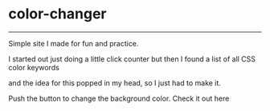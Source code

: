 # color-changer
---
Simple site I made for fun and practice. 


I started out just doing a little click counter but then I found a list of all CSS color keywords


and the idea for this popped in my head, so I just had to make it. 


Push the button to change the background color. Check it out here
